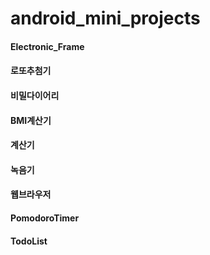 # android_mini_projects
#### Electronic_Frame
#### 로또추첨기
#### 비밀다이어리
#### BMI계산기
#### 계산기
#### 녹음기
#### 웹브라우저
#### PomodoroTimer
#### TodoList
